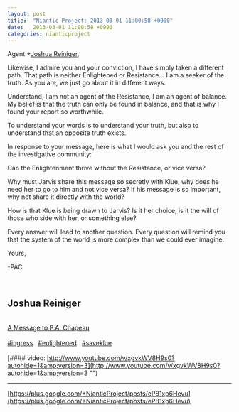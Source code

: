 ```yaml
---
layout: post
title:  "Niantic Project: 2013-03-01 11:00:58 +0900"
date:   2013-03-01 11:00:58 +0900
categories: nianticproject
---
```

Agent +[Joshua Reiniger](https://plus.google.com/101165342049156014980 ""),

Likewise, I admire you and your conviction, I have simply taken a different path. That path is neither Enlightened or Resistance... I am a seeker of the truth. As you are, we just go about it in different ways.

Understand, I am not an agent of the Resistance, I am an agent of balance. My belief is that the truth can only be found in balance, and that is why I found your report so worthwhile.

To understand your words is to understand your truth, but also to understand that an opposite truth exists.

In response to your message, here is what I would ask you and the rest of the investigative community:

Can the Enlightenment thrive without the Resistance, or vice versa?

Why must Jarvis share this message so secretly with Klue, why does he need her to go to him and not vice versa? If his message is so important, why not share it directly with the world?

How is that Klue is being drawn to Jarvis? Is it her choice, is it the will of those who side with her, or something else?

Every answer will lead to another question. Every question will remind you that the system of the world is more complex than we could ever imagine.

Yours,

-PAC<div class="shared"><br /><h2>Joshua Reiniger</h2><br /><a href="http://www.youtube.com/watch?v=xgvkWV8H9s0" class="ot-anchor">A Message to P.A. Chapeau</a><br /><br /> <a rel="nofollow" class="ot-hashtag" href="https://plus.google.com/s/%23ingress">#ingress</a>   <a rel="nofollow" class="ot-hashtag" href="https://plus.google.com/s/%23enlightened">#enlightened</a>   <a rel="nofollow" class="ot-hashtag" href="https://plus.google.com/s/%23saveklue">#saveklue</a>  <br /><br /></div>
[#### video: http://www.youtube.com/v/xgvkWV8H9s0?autohide=1&amp;version=3](http://www.youtube.com/v/xgvkWV8H9s0?autohide=1&amp;version=3 "")
- - -
[https://plus.google.com/+NianticProject/posts/eP81xp6Hevu](https://plus.google.com/+NianticProject/posts/eP81xp6Hevu)
